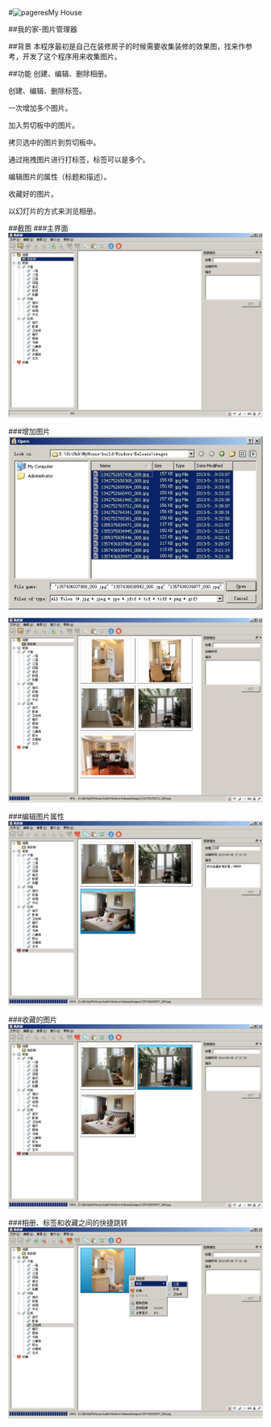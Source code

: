 #<img src="./images/myhouse.ico" width="32" alt="pageres">My House

##我的家-图片管理器

##背景
本程序最初是自己在装修房子的时候需要收集装修的效果图，找来作参考，开发了这个程序用来收集图片。

##功能
创建、编辑、删除相册。

创建、编辑、删除标签。

一次增加多个图片。

加入剪切板中的图片。

拷贝选中的图片到剪切板中。

通过拖拽图片进行打标签，标签可以是多个。

编辑图片的属性（标题和描述）。

收藏好的图片。

以幻灯片的方式来浏览相册。

##截图
###主界面
![](./snapshots/main.jpg)

###增加图片
![](./snapshots/add_images.jpg)

![](./snapshots/add_imageing.jpg)

###编辑图片属性
![](./snapshots/image_property.jpg)

###收藏的图片
![](./snapshots/favorites.jpg)

###相册、标签和收藏之间的快捷跳转
![](./snapshots/tag_jump.jpg)
